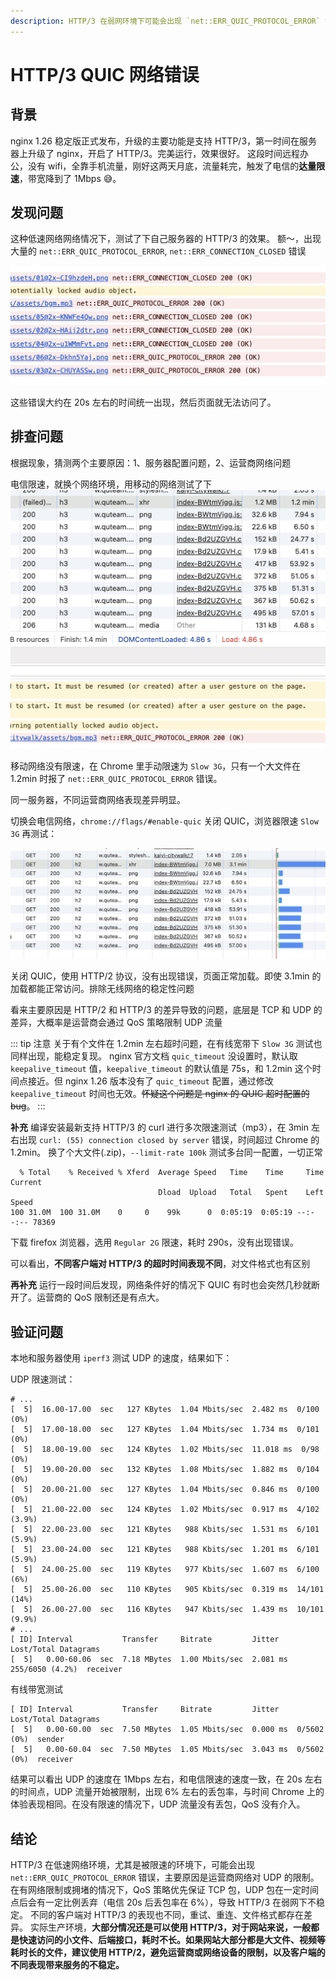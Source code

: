 ```yaml
---
description: HTTP/3 在弱网环境下可能会出现 `net::ERR_QUIC_PROTOCOL_ERROR` 错误，主要原因是运营商网络对 UDP 的限制。
---
```


# HTTP/3 QUIC 网络错误

## 背景

nginx 1.26 稳定版正式发布，升级的主要功能是支持 HTTP/3，第一时间在服务器上升级了 nginx，开启了 HTTP/3。完美运行，效果很好。
这段时间远程办公，没有 wifi，全靠手机流量，刚好这两天月底，流量耗完，触发了电信的**达量限速**，带宽降到了 1Mbps 😅。

## 发现问题

这种低速网络网络情况下，测试了下自己服务器的 HTTP/3 的效果。
额～，出现大量的 `net::ERR_QUIC_PROTOCOL_ERROR`, `net::ERR_CONNECTION_CLOSED` 错误

![ERR_QUIC_PROTOCOL_ERROR](assets/quic-1.png)

这些错误大约在 20s 左右的时间统一出现，然后页面就无法访问了。

## 排查问题

根据现象，猜测两个主要原因：1、服务器配置问题，2、运营商网络问题

电信限速，就换个网络环境，用移动的网络测试了下
![移动网络测试](assets/quic-2.png)

移动网络没有限速，在 Chrome 里手动限速为 `Slow 3G`，只有一个大文件在 1.2min 时报了 `net::ERR_QUIC_PROTOCOL_ERROR` 错误。

同一服务器，不同运营商网络表现差异明显。

切换会电信网络，`chrome://flags/#enable-quic` 关闭 QUIC，浏览器限速 `Slow 3G` 再测试：

![http/2测试](assets/quic-3.png)

关闭 QUIC，使用 HTTP/2 协议，没有出现错误，页面正常加载。即使 3.1min 的加载都能正常访问。排除无线网络的稳定性问题

看来主要原因是 HTTP/2 和 HTTP/3 的差异导致的问题，底层是 TCP 和 UDP 的差异，大概率是运营商会通过 QoS 策略限制 UDP 流量

::: tip 注意
关于有个文件在 1.2min 左右超时问题，在有线宽带下 `Slow 3G` 测试也同样出现，能稳定复现。 nginx 官方文档 `quic_timeout` 没设置时，默认取 `keepalive_timeout` 值，`keepalive_timeout` 的默认值是 75s，和 1.2min 这个时间点接近。但 nginx 1.26 版本没有了 `quic_timeout` 配置，通过修改 `keepalive_timeout` 时间也无效。~~怀疑这个问题是 nginx 的 QUIC 超时配置的 bug~~。
:::

**补充**
编译安装最新支持 HTTP/3 的 curl 进行多次限速测试（mp3），在 3min 左右出现 `curl: (55) connection closed by server` 错误，时间超过 Chrome 的 1.2min。
换了个大文件(.zip)，`--limit-rate 100k` 测试多台同一配置，一切正常

```shell
  % Total    % Received % Xferd  Average Speed   Time    Time     Time  Current
                                 Dload  Upload   Total   Spent    Left  Speed
100 31.0M  100 31.0M    0     0    99k      0  0:05:19  0:05:19 --:--:-- 78369
```

下载 firefox 浏览器，选用 `Regular 2G` 限速，耗时 290s，没有出现错误。

可以看出，**不同客户端对 HTTP/3 的超时时间表现不同**，对文件格式也有区别

**再补充**
运行一段时间后发现，网络条件好的情况下 QUIC 有时也会突然几秒就断开了。运营商的 QoS 限制还是有点大。

## 验证问题

本地和服务器使用 `iperf3` 测试 UDP 的速度，结果如下：

UDP 限速测试：

```shell
# ...
[  5]  16.00-17.00  sec   127 KBytes  1.04 Mbits/sec  2.482 ms  0/100 (0%)
[  5]  17.00-18.00  sec   127 KBytes  1.04 Mbits/sec  1.734 ms  0/101 (0%)
[  5]  18.00-19.00  sec   124 KBytes  1.02 Mbits/sec  11.018 ms  0/98 (0%)
[  5]  19.00-20.00  sec   132 KBytes  1.08 Mbits/sec  1.882 ms  0/104 (0%)
[  5]  20.00-21.00  sec   127 KBytes  1.04 Mbits/sec  0.846 ms  0/100 (0%)
[  5]  21.00-22.00  sec   124 KBytes  1.02 Mbits/sec  0.917 ms  4/102 (3.9%)
[  5]  22.00-23.00  sec   121 KBytes   988 Kbits/sec  1.531 ms  6/101 (5.9%)
[  5]  23.00-24.00  sec   121 KBytes   988 Kbits/sec  1.201 ms  6/101 (5.9%)
[  5]  24.00-25.00  sec   119 KBytes   977 Kbits/sec  1.607 ms  6/100 (6%)
[  5]  25.00-26.00  sec   110 KBytes   905 Kbits/sec  0.319 ms  14/101 (14%)
[  5]  26.00-27.00  sec   116 KBytes   947 Kbits/sec  1.439 ms  10/101 (9.9%)
# ...
[ ID] Interval           Transfer     Bitrate         Jitter    Lost/Total Datagrams
[  5]   0.00-60.06  sec  7.18 MBytes  1.00 Mbits/sec  2.081 ms  255/6050 (4.2%)  receiver
```

有线带宽测试

```shell
[ ID] Interval           Transfer     Bitrate         Jitter    Lost/Total Datagrams
[  5]   0.00-60.00  sec  7.50 MBytes  1.05 Mbits/sec  0.000 ms  0/5602 (0%)  sender
[  5]   0.00-60.04  sec  7.50 MBytes  1.05 Mbits/sec  3.043 ms  0/5602 (0%)  receiver
```

结果可以看出 UDP 的速度在 1Mbps 左右，和电信限速的速度一致，在 20s 左右的时间点，UDP 流量开始被限制，出现 6% 左右的丢包率，与时间 Chrome 上的体验表现相同。在没有限速的情况下，UDP 流量没有丢包，QoS 没有介入。

## 结论

HTTP/3 在低速网络环境，尤其是被限速的环境下，可能会出现 `net::ERR_QUIC_PROTOCOL_ERROR` 错误，主要原因是运营商网络对 UDP 的限制。
在有网络限制或拥堵的情况下，QoS 策略优先保证 TCP 包，UDP 包在一定时间点后会有一定比例丢弃（电信 20s 后丢包率在 6%），导致 HTTP/3 在弱网下不稳定。
不同的客户端对 HTTP/3 的表现也不同，重试、重连、文件格式都存在差异。
实际生产环境，**大部分情况还是可以使用 HTTP/3，对于网站来说，一般都是快速访问的小文件、后端接口，耗时不长。如果网站大部分都是大文件、视频等耗时长的文件，建议使用 HTTP/2，避免运营商或网络设备的限制，以及客户端的不同表现带来服务的不稳定。**
